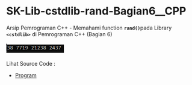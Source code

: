 # SK-Lib-cstdlib-rand-Bagian6__CPP
Arsip Pemrograman C++ - Memahami function <code><b>rand()</b></code>pada Library <code><b>&lt;cstdlib></b></code> di Pemrograman C++ (Bagian 6)<br><br>
<img src="https://github.com/RizkyKhapidsyah/SK-Lib-cstdlib-rand-Bagian6__CPP/blob/master/SK-Lib-cstdlib-rand-Bagian6__CPP/x64/result/001.PNG"><br><br>
Lihat Source Code : <br>
- <a href="https://github.com/RizkyKhapidsyah/SK-Lib-cstdlib-rand-Bagian6__CPP/blob/master/SK-Lib-cstdlib-rand-Bagian6__CPP/Source.cpp">Program</a>

